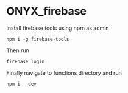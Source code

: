 # ONYX_firebase
Install firebase tools using npm as admin
```
npm i -g firebase-tools
```
Then run 
```
firebase login
```
Finally navigate to functions directory and run 
```
npm i --dev
```
